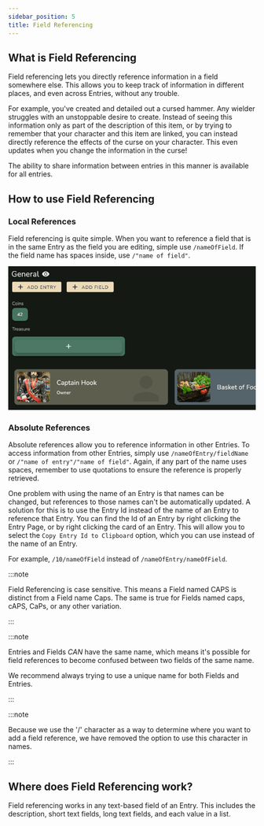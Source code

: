 ```yaml
---
sidebar_position: 5
title: Field Referencing
---
```


## What is Field Referencing

Field referencing lets you directly reference information in a field somewhere else. This allows you to keep track of information in different places, and even across Entries, without any trouble. 

For example, you've created and detailed out a cursed hammer. Any wielder struggles with an unstoppable desire to create. Instead of seeing this information only as part of the description of this item, or by trying to remember that your character and this item are linked, you can instead directly reference the effects of the curse on your character. This even updates when you change the information in the curse!

The ability to share information between entries in this manner is available for all entries.

## How to use Field Referencing

### Local References

Field referencing is quite simple. When you want to reference a field that is in the same Entry as the field you are editing, simple use `/nameOfField`. If the field name has spaces inside, use `/"name of field"`. 


![fullscreen image](oddisy-documentation\static\img\concepts\field_referencing\field_reference.gif)


### Absolute References

Absolute references allow you to reference information in other Entries. To access information from other Entries, simply use `/nameOfEntry/fieldName` or `/"name of entry"/"name of field"`. Again, if any part of the name uses spaces, remember to use quotations to ensure the reference is properly retrieved.

One problem with using the name of an Entry is that names can be changed, but references to those names can't be automatically updated. A solution for this is to use the Entry Id instead of the name of an Entry to reference that Entry. You can find the Id of an Entry by right clicking the Entry Page, or by right clicking the card of an Entry. This will allow you to select the `Copy Entry Id to Clipboard` option, which you can use instead of the name of an Entry.

For example, `/10/nameOfField` instead of `/nameOfEntry/nameOfField`.

:::note

Field Referencing is case sensitive. This means a Field named CAPS is distinct from a Field name Caps. The same is true for Fields named caps, cAPS, CaPs, or any other variation.

:::

:::note 

Entries and Fields *CAN* have the same name, which means it's possible for field references to become confused between two fields of the same name. 

We recommend always trying to use a unique name for both Fields and Entries. 

:::

:::note

Because we use the '/' character as a way to determine where you want to add a field reference, we have removed the option to use this character in names.

:::

## Where does Field Referencing work?

Field referencing works in any text-based field of an Entry. This includes the description, short text fields, long text fields, and each value in a list.

